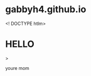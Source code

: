 # gabbyh4.github.io

<! DOCTYPE htlm>
<html>
  <body>
    <h1> HELLO </h1>>
    <p> youre mom </p>
  </body>
</html>
